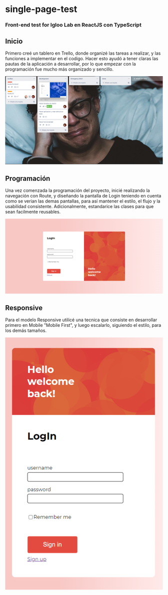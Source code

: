 # single-page-test
### Front-end test for Igloo Lab en ReactJS con TypeScript

## Inicio

Primero creé un tablero en Trello, donde organizé las tareas a realizar, y las funciones a implementar en el codigo. Hacer esto ayudó a tener claras las pautas de la aplicación a desarrollar, por lo que empezar con la programación fue mucho más organizado y sencillo.

![picture](https://github.com/KKGoo/single-page-test/blob/main/single-aplication/public/avanceScrum.png)

## Programación

Una vez comenzada la programación del proyecto, inicié realizando la navegación con Route, y diseñando la pantalla de Login teniendo en cuenta como se verian las demas pantallas, para así mantener el estilo, el flujo y la usabilidad consistente. Adicionalmente, estandarice las clases para que sean facilmente reusables.

![picture](https://github.com/KKGoo/single-page-test/blob/main/single-aplication/public/screencapture-localhost-3000-2021-06-09-15_58_14.png)

## Responsive

Para el modelo Responsive utilicé una tecnica que consiste en desarrollar primero en Mobile "Mobile First", y luego escalarlo, siguiendo el estilo, para los demás tamaños.

![picture](https://github.com/KKGoo/single-page-test/blob/main/single-aplication/public/screencapture-localhost-3000-2021-06-09-16_10_07.png)
